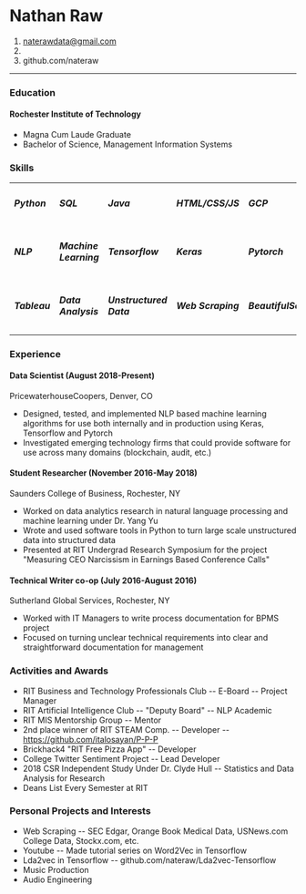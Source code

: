 # Nathan Raw
1. naterawdata@gmail.com
2. 
3. github.com/nateraw

<hr>

### Education
#### Rochester Institute of Technology
  - Magna Cum Laude Graduate
  - Bachelor of Science, Management Information Systems

### Skills
| | | | | |
|-|-|-|-|-|
| <h5>Python</h5> | <h5>SQL</h5> | <h5>Java</h5> | <h5>HTML/CSS/JS</h5> | <h5>GCP</h5> |
| <h5>NLP</h5> | <h5>Machine Learning</h5> | <h5>Tensorflow</h5>| <h5>Keras</h5>| <h5>Pytorch</h5> |
| <h5>Tableau</h5> | <h5>Data Analysis</h5> | <h5>Unstructured Data</h5>| <h5>Web Scraping</h5>| <h5>BeautifulSoup</h5> |


### Experience
#### Data Scientist (August 2018-Present)
PricewaterhouseCoopers, Denver, CO

  - Designed, tested, and implemented NLP based machine learning algorithms for use both internally and in production using Keras, Tensorflow and Pytorch
  - Investigated emerging technology firms that could provide software for use across many domains (blockchain, audit, etc.)

#### Student Researcher (November 2016-May 2018)
Saunders College of Business, Rochester, NY

  - Worked on data analytics research in natural language processing and machine learning under Dr. Yang Yu
  - Wrote and used software tools in Python to turn large scale unstructured data into structured data
  - Presented at RIT Undergrad Research Symposium for the project "Measuring CEO Narcissism in Earnings Based Conference Calls"

#### Technical Writer co-op (July 2016-August 2016)
Sutherland Global Services, Rochester, NY

  - Worked with IT Managers to write process documentation for BPMS project
  - Focused on turning unclear technical requirements into clear and straightforward documentation for management

### Activities and Awards

  - RIT Business and Technology Professionals Club -- E-Board -- Project Manager
  - RIT Artificial Intelligence Club -- "Deputy Board" -- NLP Academic
  - RIT MIS Mentorship Group -- Mentor
  - 2nd place winner of RIT STEAM Comp. -- Developer -- https://github.com/italosayan/P-P-P
  - Brickhack4 "RIT Free Pizza App" -- Developer
  - College Twitter Sentiment Project -- Lead Developer
  - 2018 CSR Independent Study Under Dr. Clyde Hull -- Statistics and Data Analysis for Research
  - Deans List Every Semester at RIT

### Personal Projects and Interests
  - Web Scraping -- SEC Edgar, Orange Book Medical Data, USNews.com College Data, Stockx.com, etc.
  - Youtube -- Made tutorial series on Word2Vec in Tensorflow
  - Lda2vec in Tensorflow -- github.com/nateraw/Lda2vec-Tensorflow
  - Music Production
  - Audio Engineering

